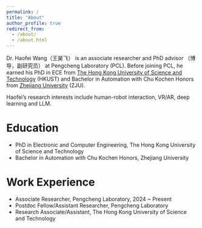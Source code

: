 ```yaml
---
permalink: /
title: "About"
author_profile: true
redirect_from: 
  - /about/
  - /about.html
---
```


Dr. Haofei Wang（王昊飞） is an associate researcher and PhD advisor （博导，副研究员） at Pengcheng Laboratory (PCL). Before joining PCL, he earned his PhD in ECE from [The Hong Kong University of Science and Technology](https://www.ust.hk) (HKUST) and Bachelor in Automation with Chu Kochen Honors from [Zhejiang University](https://www.zju.edu.cn) (ZJU).

Haofei’s research interests include human-robot interaction, VR/AR, deep learning and LLM.

Education
======
* PhD in Electronic and Computer Engineering, The Hong Kong University of Science and Technology
* Bachelor in Automation with Chu Kochen Honors, Zhejiang University

Work Experience
======
* Associate Researcher, Pengcheng Laboratory, 2024 ~ Present
* Postdoc Fellow/Assistant Researcher, Pengcheng Laboratory
* Research Associate/Assistant, The Hong Kong University of Science and Technology
